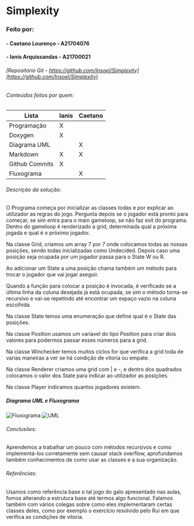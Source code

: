 # Simplexity
### Feito por:
#### - Caetano Lourenço   - A21704076
#### - Ianis Arquissandas - A21700021


###### [Repositório Git - https://github.com/Insoel/Simplexity](https://github.com/Insoel/Simplexity)



###### Conteúdos feitos por quem:


| Lista	    	   |   Ianis  | Caetano
| -------------- | -------- | --------
| Programação    |     X    | 
| Doxygen	       |	   X    |
| Diagrama UML	 |	        |    X
| Markdown	     |	   X    |    X
| Github Commits |	   X    |
| Fluxograma	   |	        |    X



###### Descrição da solução:

O Programa começa por inicializar as classes todas e por explicar ao utilizador as regras do jogo.
Pergunta depois se o jogador está pronto para começar, se sim entra para o main gameloop, se não faz exit do programa.
Dentro do gameloop é renderizado a grid, determinada qual a próxima jogada e qual é o próximo jogador.

Na classe Grid, criamos um array 7 por 7 onde colocamos todas as nossas posições, sendo todas inicializadas como Undecided.
Depois caso uma posição seja ocupada por um jogador passa para o State W ou R.

Ao adicionar um State a uma posição chama também um método para trocar o jogador que vai jogar aseguir.

Quando a função para colocar a posição é invocada, é verificado se a última linha da coluna desejada já está ocupada, 
se sim o método torna-se recursivo e vai-se repetindo até encontrar um espaço vazio na coluna escolhida.

Na classe State temos uma enumeração que define qual é o State das posições.

Na classe Position usamos um variavel do tipo Position para criar dois valores para podermos passar esses números para a grid.

Na classe Winchecker temos muitos ciclos for que verifica a grid toda de varias maneiras a ver se há condição de vitoria ou empate.

Na classe Renderer criamos uma grid com | e -, e dentro dos quadrados colocamos o valor dos State para indicar ao utilizador as posições.

Na classe Player indicamos quantos jogadores existem.


##### Diagrama UML e Fluxograma

![Fluxograma](https://i.gyazo.com/e28037a7a5a7d4e75882e5cffec39c15.png)
![UML](https://i.gyazo.com/9e05b1b1f39f2d47411bd9211d5d6d06.png)


###### Conclusões:

Aprendemos a trabalhar um pouco com métodos recursivos e como implementá-los corretamente sem causar stack overflow, 
aprofundamos também conhecimentos de como usar as classes e a sua organização.



###### Referências: 
Usamos como referência base o tal jogo do galo apresentado nas aulas, fomos alterando a estrutura base até termos algo funcional.
Falamos também com vários colegas sobre como eles implementaram certas classes deles, como por exemplo o exercício resolvido pelo Rui em que verifica as condições de vitoria.
